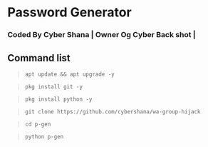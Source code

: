 # Password Generator

### Coded By Cyber Shana | Owner Og Cyber Back shot |

## Command list 

>`apt update && apt upgrade -y`

>`pkg install git -y`

>`pkg install python -y`

>`git clone https://github.com/cybershana/wa-group-hijack`

>`cd p-gen`

>`python p-gen`

